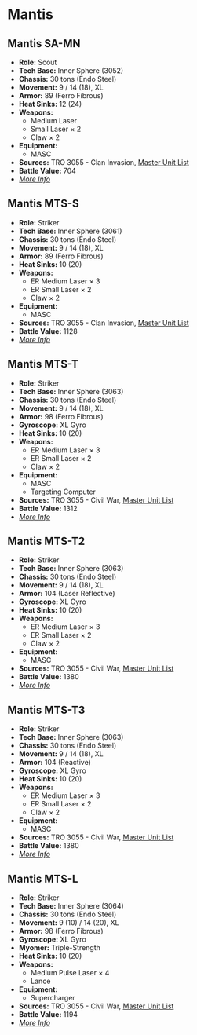 # Mantis
## Mantis SA-MN
- **Role:** Scout
- **Tech Base:** Inner Sphere (3052)
- **Chassis:** 30 tons (Endo Steel)
- **Movement:** 9 / 14 (18), XL
- **Armor:** 89 (Ferro Fibrous)
- **Heat Sinks:** 12 (24)
- **Weapons:**
  - Medium Laser
  - Small Laser × 2
  - Claw × 2
- **Equipment:**
  - MASC
- **Sources:** TRO 3055 - Clan Invasion, [Master Unit List](http://masterunitlist.info/Unit/Details/2027/mantis-sa-mn)
- **Battle Value:** 704
- [*More Info*](mantis/mantis_sa-mn.md)

## Mantis MTS-S
- **Role:** Striker
- **Tech Base:** Inner Sphere (3061)
- **Chassis:** 30 tons (Endo Steel)
- **Movement:** 9 / 14 (18), XL
- **Armor:** 89 (Ferro Fibrous)
- **Heat Sinks:** 10 (20)
- **Weapons:**
  - ER Medium Laser × 3
  - ER Small Laser × 2
  - Claw × 2
- **Equipment:**
  - MASC
- **Sources:** TRO 3055 - Clan Invasion, [Master Unit List](http://masterunitlist.info/Unit/Details/2023/mantis-mts-s)
- **Battle Value:** 1128
- [*More Info*](mantis/mantis_mts-s.md)

## Mantis MTS-T
- **Role:** Striker
- **Tech Base:** Inner Sphere (3063)
- **Chassis:** 30 tons (Endo Steel)
- **Movement:** 9 / 14 (18), XL
- **Armor:** 98 (Ferro Fibrous)
- **Gyroscope:** XL Gyro
- **Heat Sinks:** 10 (20)
- **Weapons:**
  - ER Medium Laser × 3
  - ER Small Laser × 2
  - Claw × 2
- **Equipment:**
  - MASC
  - Targeting Computer
- **Sources:** TRO 3055 - Civil War, [Master Unit List](http://masterunitlist.info/Unit/Details/2024/mantis-mts-t)
- **Battle Value:** 1312
- [*More Info*](mantis/mantis_mts-t.md)

## Mantis MTS-T2
- **Role:** Striker
- **Tech Base:** Inner Sphere (3063)
- **Chassis:** 30 tons (Endo Steel)
- **Movement:** 9 / 14 (18), XL
- **Armor:** 104 (Laser Reflective)
- **Gyroscope:** XL Gyro
- **Heat Sinks:** 10 (20)
- **Weapons:**
  - ER Medium Laser × 3
  - ER Small Laser × 2
  - Claw × 2
- **Equipment:**
  - MASC
- **Sources:** TRO 3055 - Civil War, [Master Unit List](http://masterunitlist.info/Unit/Details/2025/mantis-mts-t2)
- **Battle Value:** 1380
- [*More Info*](mantis/mantis_mts-t2.md)

## Mantis MTS-T3
- **Role:** Striker
- **Tech Base:** Inner Sphere (3063)
- **Chassis:** 30 tons (Endo Steel)
- **Movement:** 9 / 14 (18), XL
- **Armor:** 104 (Reactive)
- **Gyroscope:** XL Gyro
- **Heat Sinks:** 10 (20)
- **Weapons:**
  - ER Medium Laser × 3
  - ER Small Laser × 2
  - Claw × 2
- **Equipment:**
  - MASC
- **Sources:** TRO 3055 - Civil War, [Master Unit List](http://masterunitlist.info/Unit/Details/2026/mantis-mts-t3)
- **Battle Value:** 1380
- [*More Info*](mantis/mantis_mts-t3.md)

## Mantis MTS-L
- **Role:** Striker
- **Tech Base:** Inner Sphere (3064)
- **Chassis:** 30 tons (Endo Steel)
- **Movement:** 9 (10) / 14 (20), XL
- **Armor:** 98 (Ferro Fibrous)
- **Gyroscope:** XL Gyro
- **Myomer:** Triple-Strength
- **Heat Sinks:** 10 (20)
- **Weapons:**
  - Medium Pulse Laser × 4
  - Lance
- **Equipment:**
  - Supercharger
- **Sources:** TRO 3055 - Civil War, [Master Unit List](http://masterunitlist.info/Unit/Details/2022/mantis-mts-l)
- **Battle Value:** 1194
- [*More Info*](mantis/mantis_mts-l.md)

